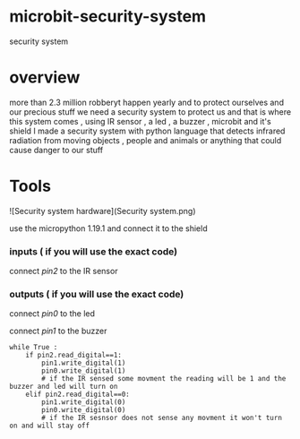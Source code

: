 # microbit-security-system
security system

# overview
more than 2.3 million robberyt happen yearly and to protect ourselves and our precious stuff we need a security system to protect us and that is where this system comes , using IR sensor , a led , a buzzer , microbit and it's shield I made a security system with python language that detects infrared radiation from moving objects , people and animals or anything that could cause danger to our stuff

# Tools

![Security system hardware](Security system.png) 

use the micropython 1.19.1 and connect it to the shield

### inputs ( if you will use the exact code)

connect *pin2* to the IR sensor  

### outputs ( if you will use the exact code)

connect *pin0* to the led

connect *pin1* to the buzzer 

```
while True :
    if pin2.read_digital==1:
        pin1.write_digital(1)
        pin0.write_digital(1)
        # if the IR sensed some movment the reading will be 1 and the buzzer and led will turn on 
    elif pin2.read_digital==0:
        pin1.write_digital(0)
        pin0.write_digital(0)
        # if the IR sesnsor does not sense any movment it won't turn on and will stay off 

```
